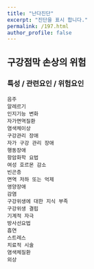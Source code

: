 ```yaml
---
title: "난다진단"
excerpt: "진단을 표시 합니다."
permalink: /197.html
author_profile: false
---
```

## 구강점막 손상의 위험



### 특성 / 관련요인 / 위험요인

>   

    음주
    알레르기
    인지기능 변화
    자가면역질환
    염색체이상
    구강관리 장애
    자가 구강 관리 장애
    행동장애
    항암화학 요법
    여성 호르몬 감소
    빈곤층
    면역 저하 또는 억제
    영양장애
    감염
    구강위생에 대한 지식 부족
    구강위생 결핍
    기계적 자극
    방사선요법
    흡연
    스트레스
    치료적 시술
    염색체질환
    외상
